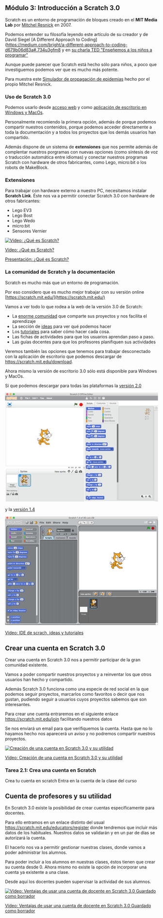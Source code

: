 ## Módulo 3: Introducción a Scratch 3.0

Scratch es un entorno de programación de bloques creado en el **MIT Media Lab** por [Mitchel Resnick](https://www.media.mit.edu/people/mres) en 2007.

Podemos entender su filosofía leyendo este artículo de su creador y de David Siegel [A Different Approach to Coding](https://medium.com/bright/a-different-approach-to-coding-d679b06d83a#.734u3gfm8 y en [su charla TED "Enseñemos a los niños a programar"](https://www.ted.com/talks/mitch_resnick_let_s_teach_kids_to_code?language=es)

Aunque puede parecer que Scratch está hecho sólo para niños, a poco que investiguemos podemos ver que es mucho más potente.

Para muestra este [Simulador de propagación de epidemias](https://www.media.mit.edu/posts/scratch-epidemic-simulator/) hecho por el propio Mitchel Resnick.

### Uso de Scratch 3.0

Podemos usarlo desde [acceso web](https://scratch.mit.edu/projects/editor) y como [aplicación de escritorio en Windows y MacOs](https://scratch.mit.edu/scratch2download/).

Personalmente recomiendo la primera opción, además de porque podemos compartir nuestros contenidos, porque podemos acceder directamente a toda la documentación y a todos los proyectos que los demás usuarios han compartido.

Además dispone de un sistema de **extensiones** que nos permite además de complentar nuestros porgramas con nuevas opciones (como síntesis de voz o traducción automática entre idiomas) y conectar nuestros programas Scratch con hardware de otros fabricantes, como Lego, micro:bit o los robots de MakeBlock.

### Extensiones

Para trabajar con hardware externo a nuestro PC, necesitamos instalar **Scratch Link**. Éste nos va a permitir conectar Scratch 3.0 con hardware de otros fabricantes:

* Lego EV3
* Lego Bost
* Lego Wedo
* micro:bit
* Sensores Vernier

[![Vídeo: ¿Qué es Scratch?](https://img.youtube.com/vi/QYuLE1PCTlQ/0.jpg)](https://youtu.be/QYuLE1PCTlQ)

[Vídeo: ¿Qué es Scratch?](https://youtu.be/QYuLE1PCTlQ)

[Presentación: ¿Qué es Scratch?](https://docs.google.com/presentation/d/1ctR9NmMIATX9ujAJedJEsbBvJ2clGDwemtkO-OpbeyE/edit?usp=sharing)

### La comunidad de Scratch y la documentación


Scratch es mucho más que un entorno de programación. 

Por eso considero que es mucho mejor trabajar con su versión online [https://scratch.mit.edu/](https://scratch.mit.edu/)

Vamos a ver todo lo que rodea a la web de la versión 3.0 de Scratch:
* La [enorme comunidad](https://scratch.mit.edu/explore/projects/all) que comparte sus proyectos y nos facilita el aprendizaje
* La sección de [ideas](https://scratch.mit.edu/ideas) para ver qué podemos hacer
* Los [tutoriales](https://scratch.mit.edu/projects/editor/?tutorial=all) para saber cómo hacer cada cosa. 
* Las fichas de actividades para que los usuarios aprendan paso a paso.
* Las guías docentes para que los profesores planifiquen sus actividades

Veremos también las opciones que tenemos para trabajar desconectado con la aplicación de escritorio que podemos descargar de https://scratch.mit.edu/download. 

Ahora mismo la versión de escritorio 3.0 sólo está disponible para Windows y MacOs.

Sí que podemos descargar para todas las plataformas la [versión 2.0](https://scratch.mit.edu/download/scratch2)

![Versión 2.0 de Scratch](./images/scratch2.png)

y la [versión 1.4](https://scratch.mit.edu/scratch_1.4)

![Versión 1.4](./images/scratch1-4.png)

[Vídeo: IDE de scrach, ideas y tutoriales](https://youtu.be/iXC_ilF8o08)


## Crear una cuenta en Scratch 3.0

Crear una cuenta en Scratch 3.0 nos a permitir participar de la gran comunidad existente. 

Vamos a poder compartir nuestros proyectos y a reinventar los que otros usuarios han hecho y compartido.

Además Scratch 3.0 funciona como una especie de red social en la que podemos seguir proyectos, marcarlos como favoritos o decir que nos gustan, pudiendo seguir a usuarios cuyos proyectos sabemos que son interesantes.

Para crear une cuenta entraremos en el siguiente enlace https://scratch.mit.edu/join facilitando nuestros datos

Se nos enviará un email para que verifiquemos la cuenta. Hasta que no lo hayamos hecho nos aparecerá un aviso y no podremos compartir nuestros proyectos.

[![Creación de una cuenta en Scratch 3.0 y su utilidad](https://img.youtube.com/vi/Xzc31ESCreI/0.jpg)](https://youtu.be/Xzc31ESCreI)


[Vídeo: Creación de una cuenta en Scratch 3.0 y su utilidad](https://youtu.be/Xzc31ESCreI)

### Tarea 2.1: Crea una cuenta en Scratch

Crea tu cuenta en scratch
Entra en la cuenta de la clase del curso

## Cuenta de profesores y su utilidad

En Scratch 3.0 existe la posibilidad de crear cuentas específicamente para docentes.

Para ello entramos en un enlace distinto del usual https://scratch.mit.edu/educators/register donde tendremos que incluir más datos de los habituales. Nuestros datos se validarán y en un par de días se autorizará la cuenta.

El hacerlo nos va a permitir gestionar nuestras clases, donde vamos a poder administrar los alumnos.

Para poder incluir a los alumnos en nuestras clases, éstos tienen que crear su cuenta desde 0. Ahora mismo no existe la opción de incorporar una cuenta ya existente a una clase.

Desde aquí los docentes pueden supervisar la actividad de sus alumnos.

[![Vídeo: Ventajas de usar una cuenta de docente en Scratch 3.0 Guardado como borrador](https://img.youtube.com/vi/GL9kbEV3h5M/0.jpg)](https://youtu.be/GL9kbEV3h5M)


[Vídeo: Ventajas de usar una cuenta de docente en Scratch 3.0 Guardado como borrador](https://youtu.be/GL9kbEV3h5M)